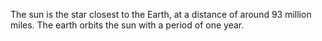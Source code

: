 The sun is the star closest to the Earth, at a distance of around 93
million miles. The earth orbits the sun with a period of one year.
